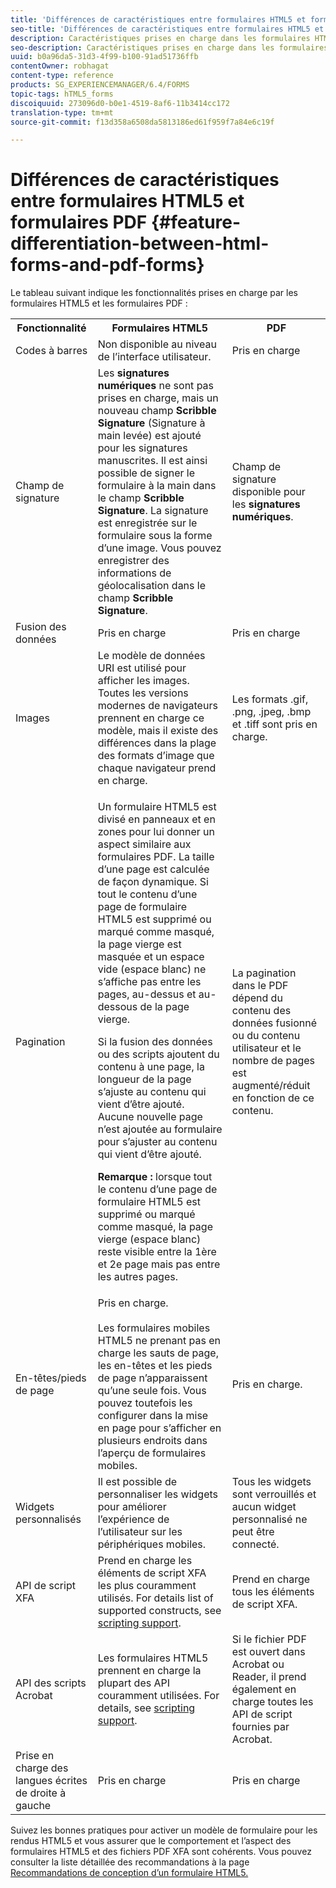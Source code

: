 ```yaml
---
title: 'Différences de caractéristiques entre formulaires HTML5 et formulaires PDF '
seo-title: 'Différences de caractéristiques entre formulaires HTML5 et formulaires PDF '
description: Caractéristiques prises en charge dans les formulaires HTML5 et les formulaires PDF
seo-description: Caractéristiques prises en charge dans les formulaires HTML5 et les formulaires PDF
uuid: b0a96da5-31d3-4f99-b100-91ad51736ffb
contentOwner: robhagat
content-type: reference
products: SG_EXPERIENCEMANAGER/6.4/FORMS
topic-tags: hTML5_forms
discoiquuid: 273096d0-b0e1-4519-8af6-11b3414cc172
translation-type: tm+mt
source-git-commit: f13d358a6508da5813186ed61f959f7a84e6c19f

---
```



# Différences de caractéristiques entre formulaires HTML5 et formulaires PDF {#feature-differentiation-between-html-forms-and-pdf-forms}

Le tableau suivant indique les fonctionnalités prises en charge par les formulaires HTML5 et les formulaires PDF :

<table> 
 <tbody>
  <tr>
   <th>Fonctionnalité</th> 
   <th>Formulaires HTML5</th> 
   <th>PDF</th> 
  </tr>
  <tr>
   <td>Codes à barres<br /> </td> 
   <td>Non disponible au niveau de l’interface utilisateur. </td> 
   <td>Pris en charge</td> 
  </tr>
  <tr>
   <td>Champ de signature<br /> </td> 
   <td>Les <strong>signatures numériques</strong> ne sont pas prises en charge, mais un nouveau champ <strong>Scribble Signature</strong> (Signature à main levée) est ajouté pour les signatures manuscrites. Il est ainsi possible de signer le formulaire à la main dans le champ <strong>Scribble Signature</strong>. La signature est enregistrée sur le formulaire sous la forme d’une image. Vous pouvez enregistrer des informations de géolocalisation dans le champ <strong>Scribble Signature</strong>.</td> 
   <td>Champ de signature disponible pour les <strong>signatures numériques</strong>.</td> 
  </tr>
  <tr>
   <td>Fusion des données</td> 
   <td>Pris en charge</td> 
   <td>Pris en charge</td> 
  </tr>
  <tr>
   <td>Images</td> 
   <td>Le modèle de données URI est utilisé pour afficher les images. Toutes les versions modernes de navigateurs prennent en charge ce modèle, mais il existe des différences dans la plage des formats d’image que chaque navigateur prend en charge.<br /> </td> 
   <td>Les formats .gif, .png, .jpeg, .bmp et .tiff sont pris en charge.</td> 
  </tr>
  <tr>
   <td>Pagination<br /> </td> 
   <td><p>Un formulaire HTML5 est divisé en panneaux et en zones pour lui donner un aspect similaire aux formulaires PDF. La taille d’une page est calculée de façon dynamique. Si tout le contenu d’une page de formulaire HTML5 est supprimé ou marqué comme masqué, la page vierge est masquée et un espace vide (espace blanc) ne s’affiche pas entre les pages, au-dessus et au-dessous de la page vierge.</p> <p>Si la fusion des données ou des scripts ajoutent du contenu à une page, la longueur de la page s’ajuste au contenu qui vient d’être ajouté. Aucune nouvelle page n’est ajoutée au formulaire pour s’ajuster au contenu qui vient d’être ajouté. </p> <p><strong>Remarque :</strong> lorsque tout le contenu d’une page de formulaire HTML5 est supprimé ou marqué comme masqué, la page vierge (espace blanc) reste visible entre la 1ère et 2e page mais pas entre les autres pages.</p> </td> 
   <td>La pagination dans le PDF dépend du contenu des données fusionné ou du contenu utilisateur et le nombre de pages est augmenté/réduit en fonction de ce contenu.</td> 
  </tr>
  <tr>
   <td>En-têtes/pieds de page </td> 
   <td>Pris en charge. <br /> <br /> Les formulaires mobiles HTML5 ne prenant pas en charge les sauts de page, les en-têtes et les pieds de page n’apparaissent qu’une seule fois. Vous pouvez toutefois les configurer dans la mise en page pour s’afficher en plusieurs endroits dans l’aperçu de formulaires mobiles.<br /> </td> 
   <td>Pris en charge.</td> 
  </tr>
  <tr>
   <td>Widgets personnalisés</td> 
   <td>Il est possible de personnaliser les widgets pour améliorer l’expérience de l’utilisateur sur les périphériques mobiles.<br /> </td> 
   <td>Tous les widgets sont verrouillés et aucun widget personnalisé ne peut être connecté.<br /> </td> 
  </tr>
  <tr>
   <td>API de script XFA</td> 
   <td>Prend en charge les éléments de script XFA les plus couramment utilisés. For details list of supported constructs, see <a href="/help/forms/using/scripting-support.md">scripting support</a>.</td> 
   <td>Prend en charge tous les éléments de script XFA.</td> 
  </tr>
  <tr>
   <td>API des scripts Acrobat </td> 
   <td>Les formulaires HTML5 prennent en charge la plupart des API couramment utilisées. For details, see <a href="/help/forms/using/scripting-support.md">scripting support</a>.</td> 
   <td>Si le fichier PDF est ouvert dans Acrobat ou Reader, il prend également en charge toutes les API de script fournies par Acrobat.</td> 
  </tr>
  <tr>
   <td>Prise en charge des langues écrites de droite à gauche </td> 
   <td>Pris en charge</td> 
   <td>Pris en charge</td> 
  </tr>
 </tbody>
</table>

Suivez les bonnes pratiques pour activer un modèle de formulaire pour les rendus HTML5 et vous assurer que le comportement et l’aspect des formulaires HTML5 et des fichiers PDF XFA sont cohérents. Vous pouvez consulter la liste détaillée des recommandations à la page [Recommandations de conception d’un formulaire HTML5.](/help/forms/using/best-practices-for-html5-forms.md)

